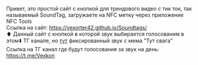 Привет, это простой сайт с кнопкой для трендового видео с тик ток, так называемый SoundTag, загружаете на NFC метку через приложение NFC Tools <br/>
Ссылка на сайт: https://vexorter42.github.io/Soundtags/<br/>
⬆️ Данный сайт с кнопкой в которой звук выбирается голосованим в этом⬇️ ТГ канале, но <a href=[Тут](https://github.com/Vexorter42/Soundtags/tree/main/SndStr)>тут</a> фиксированный звук с мема "Тут свага" <br/>
Ссылка на ТГ канал где будут голосования за звук на день: https://t.me/Vexkon <br/>

